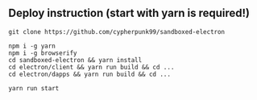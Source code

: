  
## Deploy instruction (start with yarn is required!)

```
git clone https://github.com/cypherpunk99/sandboxed-electron

npm i -g yarn
npm i -g browserify    
cd sandboxed-electron && yarn install
cd electron/client && yarn run build && cd ...
cd electron/dapps && yarn run build && cd ...

yarn run start
```